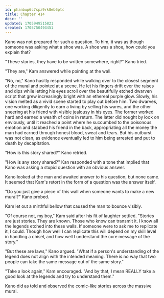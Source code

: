 ```yaml
---
id: phanbup6c7spa9rk8eb6ptc
title: Chapter 414
desc: ''
updated: 1705949515821
created: 1705750493451
---
```


Kano was not prepared for such a question. To him, it was as though someone was asking what a shoe was. A shoe was a shoe, how could you explain that?

"These stories, they have to be written somewhere, right?" Kano tried.

"They are," Kam answered while pointing at the wall.

"No, no," Kano hasitly responded while walking over to the closest segment of the mural and pointed at a scene. He let his fingers drift over the raises and dips while letting his eyes scroll over the beautifully etched dwarven script that grew increasingly bright with an ethereal purple glow. Slowly, his vision melted as a vivid scene started to play out before him. Two dwarves, one working diligently to earn a living by selling his wares, and the other sneering at his friend with visible jealousy in his eyes. The former worked hard and earned a wealth of coins in return. The latter did nought by look on enviously, until it reached a point where he succumbed to the poisonous emotion and stabbed his friend in the back, appropriating all the money the man had earned through honest blood, sweat and tears. But his outburst was not clean, as evidence eventually led to him being arrested and put to death by decapitation.

"How is this story shared?" Kano retried.

"How is any story shared?" Kan responded with a tone that implied that Kano was asking a stupid question with an obvious answer.

Kano looked at the man and awaited answer to his question, but none came. It seemed that Kam's retort in the form of a question was the answer itself.

"Do you just give a piece of this wall when someone wants to make a new mural?" Kano probed.

Kam let out a mirthful bellow that caused the man to bounce visibly.

"Of course not, my boy," Kam said after his fit of laughter settled. "Stories are just stories. They are known. Those who know can transmit it. I know all the legends etched into these walls. If someone were to ask me to replicate it, I could. Though how well I can replicate this will depend on my skill level in handling a chisel, and how well I understand the core message of the story."

"But these are laws," Kano argued. "What if a person's understanding of the legend does not align with the intended meaning. There is no way that two people can take the same message out of the same story."

"Take a look again," Kam encouraged. "And by that, I mean REALLY take a good look at the legends and try to understand them."

Kano did as told and observed the comic-like stories across the massive mural.